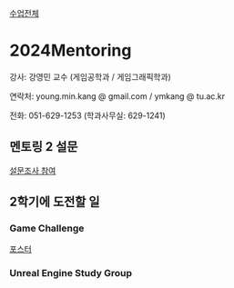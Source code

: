 [수업전체](https://github.com/dknife/dknife.github.io/wiki/Lecture_Homepage)

# 2024Mentoring

강사: 강영민 교수 (게임공학과 / 게임그래픽학과)

연락처: young.min.kang @ gmail.com / ymkang @ tu.ac.kr

전화: 051-629-1253 (학과사무실: 629-1241)

## 멘토링 2 설문

[설문조사 참여](https://forms.office.com/Pages/ResponsePage.aspx?id=DQSIkWdsW0yxEjajBLZtrQAAAAAAAAAAAAO__fVSsTlUNThPU0hXVzc1NFBKNkJHSTk5QVE3RUhYSC4u)

## 2학기에 도전할 일

### Game Challenge

[포스터](https://github.com/dknife/2024Mentoring/blob/main/GameChallenge/PDF_SmallSized_GameChallenge.pdf)

### Unreal Engine Study Group

